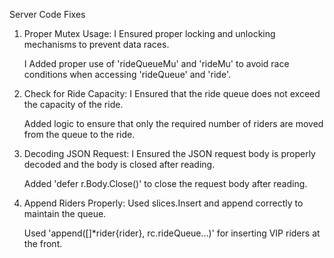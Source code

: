 Server Code Fixes

  1. Proper Mutex Usage: I Ensured proper locking and unlocking mechanisms to prevent data races.

     I Added proper use of 'rideQueueMu' and 'rideMu' to avoid race conditions when accessing 'rideQueue' and 'ride'.

 2. Check for Ride Capacity: I Ensured that the ride queue does not exceed the capacity of the ride.

     Added logic to ensure that only the required number of riders are moved from the queue to the ride.
    
 3. Decoding JSON Request: I Ensured the JSON request body is properly decoded and the body is closed after reading.

       Added 'defer r.Body.Close()' to close the request body after reading.


 4. Append Riders Properly: Used slices.Insert and append correctly to maintain the queue.

     Used 'append([]*rider{rider}, rc.rideQueue...)' for inserting VIP riders at the front.
